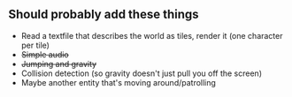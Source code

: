 ## Should probably add these things
* Read a textfile that describes the world as tiles, render it (one character per tile)
* ~~Simple audio~~
* ~~Jumping and gravity~~
* Collision detection (so gravity doesn't just pull you off the screen)
* Maybe another entity that's moving around/patrolling
